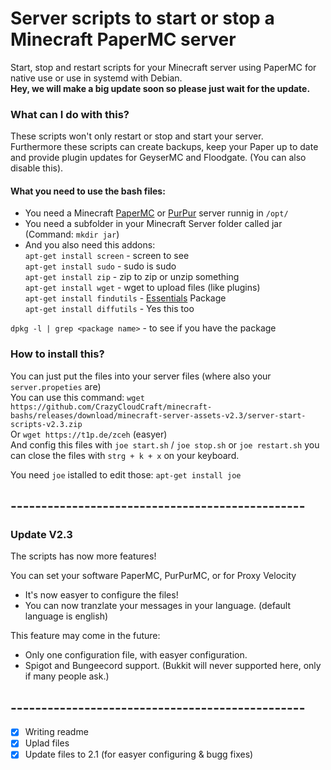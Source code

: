 # Server scripts to start or stop a Minecraft PaperMC server
Start, stop and restart scripts for your Minecraft server using PaperMC for native use or use in systemd with Debian.  
**Hey, we will make a big update soon so please just wait for the update.**
### What can I do with this?
These scripts won't only restart or stop and start your server.  
Furthermore these scripts can create backups, keep your Paper up to date and provide plugin updates for GeyserMC and Floodgate. (You can also disable this).
#### What you need to use the bash files:
- You need a Minecraft [PaperMC](https://papermc.io) or [PurPur](https://purpurmc.org) server runnig in `/opt/`
- You need a subfolder in your Minecraft Server folder called jar (Command: `mkdir jar`)
- And you also need this addons:  
`apt-get install screen` - screen to see  
`apt-get install sudo` - sudo is sudo  
`apt-get install zip` - zip to zip or unzip something  
`apt-get install wget` - wget to upload files (like plugins)  
`apt-get install findutils` - [Essentials](https://wiki.ubuntuusers.de/xargs/) Package  
`apt-get install diffutils` - Yes this too  
  
`dpkg -l | grep <package name>` - to see if you have the package  

### How to install this?

You can just put the files into your server files (where also your `server.propeties` are)  
You can use this command: `wget https://github.com/CrazyCloudCraft/minecraft-bashs/releases/download/minecraft-server-assets-v2.3/server-start-scripts-v2.3.zip`  
Or `wget https://t1p.de/zceh` (easyer)  
And config this files with `joe start.sh` / `joe stop.sh` or `joe restart.sh` you can close the files with `strg + k + x` on your keyboard.  
  
You need `joe` istalled to edit those: `apt-get install joe`  
  
  
## ------------------------------------------------
### Update V2.3
The scripts has now more features!  
  
You can set your software PaperMC, PurPurMC, or for Proxy Velocity  
- It's now easyer to configure the files!  
- You can now tranzlate your messages in your language. (default language is english)  
  
This feature may come in the future:  
- Only one configuration file, with easyer configuration.  
- Spigot and Bungeecord support. (Bukkit will never supported here, only if many people ask.)  
  
  
## ------------------------------------------------
  
- [X] Writing readme
- [X] Uplad files
- [X] Update files to 2.1 (for easyer configuring & bugg fixes)
